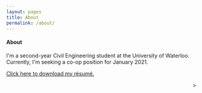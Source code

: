 ```yaml
---
layout: pages
title: About
permalink: /about/
---
```


#### About
I'm a second-year Civil Engineering student at the University of Waterloo. Currently, I'm seeking a co-op position for January 2021.

[Click here to download my résumé.](/Resume.pdf)

<p style="text-align:right;font-size=0.75em">></p>
